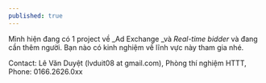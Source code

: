 ```yaml
---
published: true
---
```



Mình hiện đang có 1 project về _Ad Exchange _và _Real-time bidder_ và đang cần thêm người. Bạn nào có kinh nghiệm về lĩnh vực này tham gia nhé.
 
Contact: Lê Văn Duyệt (lvduit08 at gmail.com), Phòng thí nghiệm HTTT, Phone: 0166.2626.0xx
